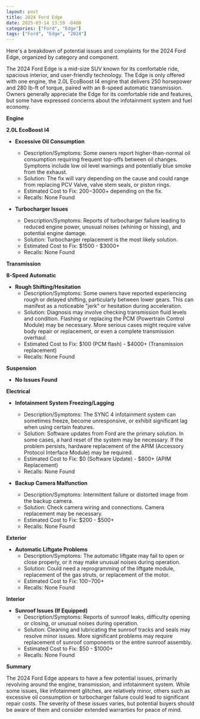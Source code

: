```yaml
---
layout: post
title: 2024 Ford Edge
date: 2025-03-14 13:59 -0400
categories: ["Ford", "Edge"]
tags: ["Ford", "Edge", "2024"]
---
```

Here's a breakdown of potential issues and complaints for the 2024 Ford Edge, organized by category and component.

The 2024 Ford Edge is a mid-size SUV known for its comfortable ride, spacious interior, and user-friendly technology. The Edge is only offered with one engine, the 2.0L EcoBoost I4 engine that delivers 250 horsepower and 280 lb-ft of torque, paired with an 8-speed automatic transmission. Owners generally appreciate the Edge for its comfortable ride and features, but some have expressed concerns about the infotainment system and fuel economy.

**Engine**

**2.0L EcoBoost I4**

*   **Excessive Oil Consumption**
    *   Description/Symptoms: Some owners report higher-than-normal oil consumption requiring frequent top-offs between oil changes. Symptoms include low oil level warnings and potentially blue smoke from the exhaust.
    *   Solution: The fix will vary depending on the cause and could range from replacing PCV Valve, valve stem seals, or piston rings.
    *   Estimated Cost to Fix: $200-$3000+ depending on the fix.
    *   Recalls: None Found

*   **Turbocharger Issues**
    *   Description/Symptoms: Reports of turbocharger failure leading to reduced engine power, unusual noises (whining or hissing), and potential engine damage.
    *   Solution: Turbocharger replacement is the most likely solution.
    *   Estimated Cost to Fix: $1500 - $3000+
    *   Recalls: None Found

**Transmission**

**8-Speed Automatic**

*   **Rough Shifting/Hesitation**
    *   Description/Symptoms: Some owners have reported experiencing rough or delayed shifting, particularly between lower gears. This can manifest as a noticeable "jerk" or hesitation during acceleration.
    *   Solution: Diagnosis may involve checking transmission fluid levels and condition. Flashing or replacing the PCM (Powertrain Control Module) may be necessary. More serious cases might require valve body repair or replacement, or even a complete transmission overhaul.
    *   Estimated Cost to Fix: $100 (PCM flash) - $4000+ (Transmission replacement)
    *   Recalls: None Found

**Suspension**

*   **No Issues Found**

**Electrical**

*   **Infotainment System Freezing/Lagging**
    *   Description/Symptoms: The SYNC 4 infotainment system can sometimes freeze, become unresponsive, or exhibit significant lag when using certain features.
    *   Solution: Software updates from Ford are the primary solution. In some cases, a hard reset of the system may be necessary. If the problem persists, hardware replacement of the APIM (Accessory Protocol Interface Module) may be required.
    *   Estimated Cost to Fix: $0 (Software Update) - $800+ (APIM Replacement)
    *   Recalls: None Found

*   **Backup Camera Malfunction**
    *   Description/Symptoms: Intermittent failure or distorted image from the backup camera.
    *   Solution: Check camera wiring and connections. Camera replacement may be necessary.
    *   Estimated Cost to Fix: $200 - $500+
    *   Recalls: None Found

**Exterior**

*   **Automatic Liftgate Problems**
    * Description/Symptoms: The automatic liftgate may fail to open or close properly, or it may make unusual noises during operation.
    * Solution: Could need a reprogramming of the liftgate module, replacement of the gas struts, or replacement of the motor.
    * Estimated Cost to Fix: $100-$700+
    * Recalls: None Found

**Interior**

*   **Sunroof Issues (If Equipped)**
    *   Description/Symptoms: Reports of sunroof leaks, difficulty opening or closing, or unusual noises during operation.
    *   Solution: Cleaning and lubricating the sunroof tracks and seals may resolve minor issues. More significant problems may require replacement of sunroof components or the entire sunroof assembly.
    *   Estimated Cost to Fix: $50 - $1000+
    *   Recalls: None Found

**Summary**

The 2024 Ford Edge appears to have a few potential issues, primarily revolving around the engine, transmission, and infotainment system. While some issues, like infotainment glitches, are relatively minor, others such as excessive oil consumption or turbocharger failure could lead to significant repair costs. The severity of these issues varies, but potential buyers should be aware of them and consider extended warranties for peace of mind.

